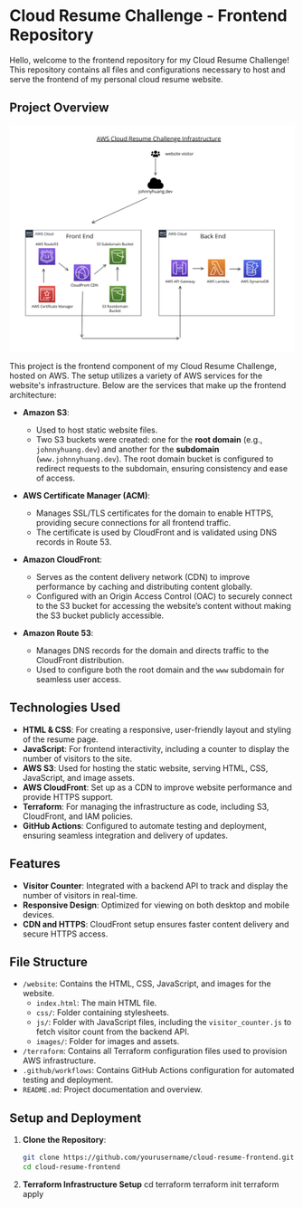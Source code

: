 # Cloud Resume Challenge - Frontend Repository

Hello, welcome to the frontend repository for my Cloud Resume Challenge! This repository contains all files and configurations necessary to host and serve the frontend of my personal cloud resume website.

## Project Overview

![Diagram of Cloud Resume Challenge Architecture](images/CRCdiagram.png)

This project is the frontend component of my Cloud Resume Challenge, hosted on AWS. The setup utilizes a variety of AWS services for the website's infrastructure. Below are the services that make up the frontend architecture:

- **Amazon S3**: 
  - Used to host static website files.
  - Two S3 buckets were created: one for the **root domain** (e.g., `johnnyhuang.dev`) and another for the **subdomain** (`www.johnnyhuang.dev`). The root domain bucket is configured to redirect requests to the subdomain, ensuring consistency and ease of access.

- **AWS Certificate Manager (ACM)**: 
  - Manages SSL/TLS certificates for the domain to enable HTTPS, providing secure connections for all frontend traffic.
  - The certificate is used by CloudFront and is validated using DNS records in Route 53.

- **Amazon CloudFront**:
  - Serves as the content delivery network (CDN) to improve performance by caching and distributing content globally.
  - Configured with an Origin Access Control (OAC) to securely connect to the S3 bucket for accessing the website’s content without making the S3 bucket publicly accessible.

- **Amazon Route 53**:
  - Manages DNS records for the domain and directs traffic to the CloudFront distribution.
  - Used to configure both the root domain and the `www` subdomain for seamless user access.

## Technologies Used

- **HTML & CSS**: For creating a responsive, user-friendly layout and styling of the resume page.
- **JavaScript**: For frontend interactivity, including a counter to display the number of visitors to the site.
- **AWS S3**: Used for hosting the static website, serving HTML, CSS, JavaScript, and image assets.
- **AWS CloudFront**: Set up as a CDN to improve website performance and provide HTTPS support.
- **Terraform**: For managing the infrastructure as code, including S3, CloudFront, and IAM policies.
- **GitHub Actions**: Configured to automate testing and deployment, ensuring seamless integration and delivery of updates.

## Features

- **Visitor Counter**: Integrated with a backend API to track and display the number of visitors in real-time.
- **Responsive Design**: Optimized for viewing on both desktop and mobile devices.
- **CDN and HTTPS**: CloudFront setup ensures faster content delivery and secure HTTPS access.

## File Structure

- `/website`: Contains the HTML, CSS, JavaScript, and images for the website.
  - `index.html`: The main HTML file.
  - `css/`: Folder containing stylesheets.
  - `js/`: Folder with JavaScript files, including the `visitor_counter.js` to fetch visitor count from the backend API.
  - `images/`: Folder for images and assets.
- `/terraform`: Contains all Terraform configuration files used to provision AWS infrastructure.
- `.github/workflows`: Contains GitHub Actions configuration for automated testing and deployment.
- `README.md`: Project documentation and overview.

## Setup and Deployment

1. **Clone the Repository**:
   ```bash
   git clone https://github.com/yourusername/cloud-resume-frontend.git
   cd cloud-resume-frontend

2. **Terraform Infrastructure Setup**
   cd terraform
   terraform init
   terraform apply
